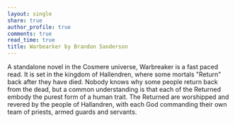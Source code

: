 ```yaml
---
layout: single
share: true
author_profile: true
comments: true
read_time: true
title: Warbearker by Brandon Sanderson
---
```


A standalone novel in the Cosmere universe, Warbreaker is a fast paced read.
It is set in the kingdom of Hallendren, where some mortals "Return" back after they have died. Nobody knows why some people return back from the dead, but a common understanding is that each of the Returned embody the purest form of a human trait. The Returned are worshipped and revered by the people of Hallandren, with each God commanding their own team of priests, armed guards and servants.
